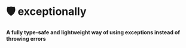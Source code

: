 # :shield:	exceptionally

**A fully type-safe and lightweight way of using exceptions instead of throwing errors**
